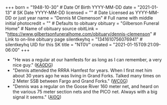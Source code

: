 +++
born = "1948-10-30"        # Date Of Birth YYYY-MM-DD
date = "2021-01-13"        # SK Date YYYY-MM-DD
licensed = ""    # Date Licensed as YYYY-MM-DD or just year
name = "Dennis M Clemenson"        # Full name with middle initial
photocredit = "" # Defaults to obituary
obituary = "Gilberson Funeral Home"    # Name of obituary source
obitLink = "https://www.gilbertsonfuneralhome.com/obituary/dennis-clemenson"    # Link to on-line obituary page
silentkeyhq = "1341610756076941" # silentkeyhq UID for this SK
title = "NT0V"
created = "2021-01-15T09:21:09-06:00"
+++
* "He was a regular at our hamfests for as long as I can remember,  a very nice guy." ([KA0DG](https://lists.rrra.org/pipermail/rrra/2021-January/000987.html))
* "Dennis attended the RRRA Hamfest for years. When I first met him about 30 years ago he was living in Grand Forks. Talked many times on 2 Meter SSB between Fargo and Grand Forks." ([WC0G](https://lists.rrra.org/pipermail/rrra/2021-January/000989.html))
* "Dennis was a regular on the Goose River 160 meter net, and heard on the various 75 meter section nets and the PICO net.  Always with a big signal it seems." ([AI0Q](https://lists.rrra.org/pipermail/rrra/2021-January/000990.html))

<!--
Previously KE0FW
Became NT0V 1986-03-18
https://lists.rrra.org/pipermail/rrra/2021-January/000986.html
-->
